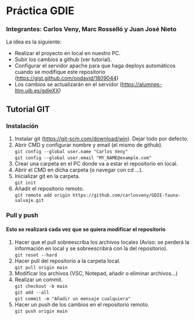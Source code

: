 # Práctica GDIE
### Integrantes: Carlos Veny, Marc Rosselló y Juan José Nieto
La idea es la siguiente:
- Realizar el proyecto en local en nuestro PC.
- Subir los cambios a github (ver tutorial).
- Configurar el servidor apache para que haga deploys automáticos cuando se modifique este repositorio (https://gist.github.com/oodavid/1809044)
- Los cambios se actualizarán en el servidor (https://alumnes-ltim.uib.es/gdieXX)

## Tutorial GIT
### Instalación
1. Instalar git (https://git-scm.com/download/win). Dejar todo por defecto.
2. Abrir CMD y configurar nombre y email (el mismo de github).  
`git config --global user.name "Carlos Veny"`  
`git config --global user.email "MY_NAME@example.com"`
3. Crear una carpeta en el PC donde va a estar el repositorio en local.
4. Abrir el CMD en dicha carpeta (o navegar con cd ...).
5. Inicializar git en la carpeta.  
`git init`
6. Añadir el repositorio remoto.  
`git remote add origin https://github.com/carlosveny/GDIE-fauna-salvaje.git`
### Pull y push
#### Esto se realizará cada vez que se quiera modificar el repositorio
1. Hacer que el pull sobreescriba los archivos locales (Aviso: se perderá la información en local y se sobreescribirá con la del repositorio).  
`git reset --hard`
2. Hacer pull del repositorio a la carpeta local.  
`git pull origin main`
3. Modificar los archivos (VSC, Notepad, añadir o eliminar archivos...)
4. Realizar un commit.  
`git checkout -b main`  
`git add --all`  
`git commit -m "Añadir un mensaje cualquiera"`  
5. Hacer un push de los cambios en el repositorio remoto.  
`git push origin main`
